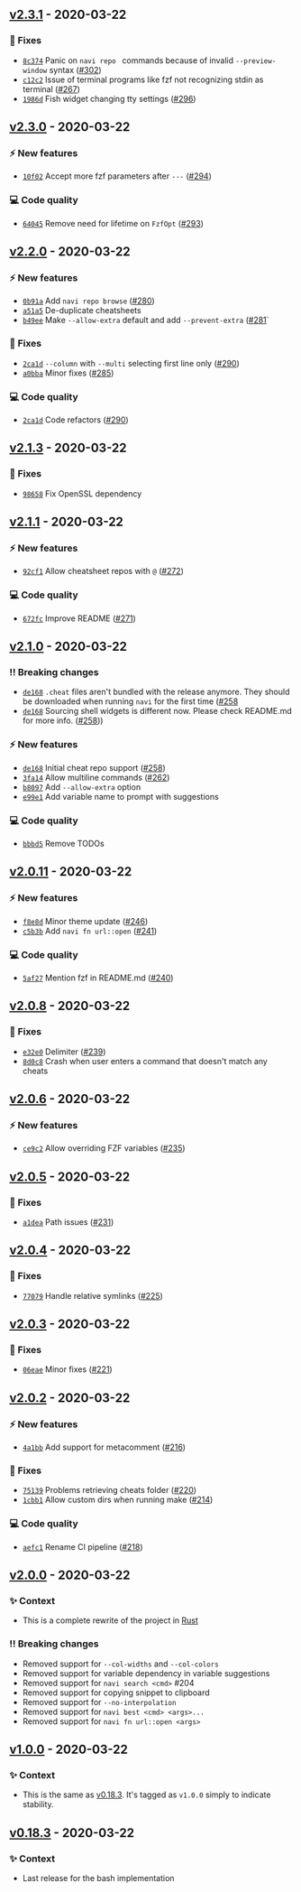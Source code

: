 ## [v2.3.1](https://github.com/denisidoro/navi/releases/tag/v2.3.1) - 2020-03-22

### :bug: Fixes
- [`8c374`](https://github.com/denisidoro/navi/commit/8c374) Panic on `navi repo ` commands because of invalid `--preview-window` syntax ([#302](https://github.com/denisidoro/navi/issues/302))
- [`c12c2`](https://github.com/denisidoro/navi/commit/c12c2) Issue of terminal programs like fzf not recognizing stdin as terminal ([#267](https://github.com/denisidoro/navi/issues/267))
- [`1986d`](https://github.com/denisidoro/navi/commit/1986d) Fish widget changing tty settings ([#296](https://github.com/denisidoro/navi/issues/296))


## [v2.3.0](https://github.com/denisidoro/navi/releases/tag/v2.3.0) - 2020-03-22

### :zap: New features
- [`10f02`](https://github.com/denisidoro/navi/commit/10f02) Accept more fzf parameters after `---` ([#294](https://github.com/denisidoro/navi/issues/294))

### :computer: Code quality
- [`64045`](https://github.com/denisidoro/navi/commit/64045) Remove need for lifetime on `FzfOpt` ([#293](https://github.com/denisidoro/navi/issues/293))


## [v2.2.0](https://github.com/denisidoro/navi/releases/tag/v2.2.0) - 2020-03-22

### :zap: New features
- [`0b91a`](https://github.com/denisidoro/navi/commit/0b91a) Add `navi repo browse` ([#280](https://github.com/denisidoro/navi/issues/280))
- [`a51a5`](https://github.com/denisidoro/navi/commit/a51a5) De-duplicate cheatsheets
- [`b49ee`](https://github.com/denisidoro/navi/commit/b49ee) Make `--allow-extra` default and add `--prevent-extra` ([#281](https://github.com/denisidoro/navi/issues/281)`

### :bug: Fixes
- [`2ca1d`](https://github.com/denisidoro/navi/commit/2ca1d) `--column` with `--multi` selecting first line only ([#290](https://github.com/denisidoro/navi/issues/290))
- [`a0bba`](https://github.com/denisidoro/navi/commit/a0bba) Minor fixes ([#285](https://github.com/denisidoro/navi/issues/285))

### :computer: Code quality
- [`2ca1d`](https://github.com/denisidoro/navi/commit/2ca1d) Code refactors ([#290](https://github.com/denisidoro/navi/issues/290))


## [v2.1.3](https://github.com/denisidoro/navi/releases/tag/v2.1.3) - 2020-03-22

### :bug: Fixes
- [`98658`](https://github.com/denisidoro/navi/commit/98658) Fix OpenSSL dependency


## [v2.1.1](https://github.com/denisidoro/navi/releases/tag/v2.1.1) - 2020-03-22

### :zap: New features
- [`92cf1`](https://github.com/denisidoro/navi/commit/92cf1) Allow cheatsheet repos with `@` ([#272](https://github.com/denisidoro/navi/issues/272))

### :computer: Code quality
- [`672fc`](https://github.com/denisidoro/navi/commit/672fc) Improve README ([#271](https://github.com/denisidoro/navi/issues/271))


## [v2.1.0](https://github.com/denisidoro/navi/releases/tag/v2.1.0) - 2020-03-22

### :bangbang: Breaking changes
- [`de168`](https://github.com/denisidoro/navi/commit/de168) `.cheat` files aren't bundled with the release anymore. They should be downloaded when running `navi` for the first time ([#258](https://github.com/denisidoro/navi/issues/258)
- [`de168`](https://github.com/denisidoro/navi/commit/de168) Sourcing shell widgets is different now. Please check README.md for more info. ([#258](https://github.com/denisidoro/navi/issues/258)))

### :zap: New features
- [`de168`](https://github.com/denisidoro/navi/commit/de168) Initial cheat repo support ([#258](https://github.com/denisidoro/navi/issues/258))
- [`3fa14`](https://github.com/denisidoro/navi/commit/3fa14) Allow multiline commands ([#262](https://github.com/denisidoro/navi/issues/262))
- [`b8097`](https://github.com/denisidoro/navi/commit/b8097) Add `--allow-extra` option
- [`e99e1`](https://github.com/denisidoro/navi/commit/e99e1) Add variable name to prompt with suggestions

### :computer: Code quality
- [`bbbd5`](https://github.com/denisidoro/navi/commit/bbbd5) Remove TODOs


## [v2.0.11](https://github.com/denisidoro/navi/releases/tag/v2.0.11) - 2020-03-22

### :zap: New features
- [`f8e8d`](https://github.com/denisidoro/navi/commit/f8e8d) Minor theme update ([#246](https://github.com/denisidoro/navi/issues/246))
- [`c5b3b`](https://github.com/denisidoro/navi/commit/c5b3b) Add `navi fn url::open` ([#241](https://github.com/denisidoro/navi/issues/241))

### :computer: Code quality
- [`5af27`](https://github.com/denisidoro/navi/commit/5af27) Mention fzf in README.md ([#240](https://github.com/denisidoro/navi/issues/240))


## [v2.0.8](https://github.com/denisidoro/navi/releases/tag/v2.0.8) - 2020-03-22

### :bug: Fixes
- [`e32e0`](https://github.com/denisidoro/navi/commit/e32e0) Delimiter ([#239](https://github.com/denisidoro/navi/issues/239))
- [`8d0c8`](https://github.com/denisidoro/navi/commit/8d0c8) Crash when user enters a command that doesn't match any cheats


## [v2.0.6](https://github.com/denisidoro/navi/releases/tag/v2.0.6) - 2020-03-22

### :zap: New features
- [`ce9c2`](https://github.com/denisidoro/navi/commit/ce9c2) Allow overriding FZF variables ([#235](https://github.com/denisidoro/navi/issues/235))


## [v2.0.5](https://github.com/denisidoro/navi/releases/tag/v2.0.5) - 2020-03-22

### :bug: Fixes
- [`a1dea`](https://github.com/denisidoro/navi/commit/a1dea) Path issues ([#231](https://github.com/denisidoro/navi/issues/231))


## [v2.0.4](https://github.com/denisidoro/navi/releases/tag/v2.0.4) - 2020-03-22

### :bug: Fixes
- [`77079`](https://github.com/denisidoro/navi/commit/77079) Handle relative symlinks ([#225](https://github.com/denisidoro/navi/issues/225))


## [v2.0.3](https://github.com/denisidoro/navi/releases/tag/v2.0.3) - 2020-03-22

### :bug: Fixes
- [`06eae`](https://github.com/denisidoro/navi/commit/06eae) Minor fixes ([#221](https://github.com/denisidoro/navi/issues/221))


## [v2.0.2](https://github.com/denisidoro/navi/releases/tag/v2.0.2) - 2020-03-22

### :zap: New features
- [`4a1bb`](https://github.com/denisidoro/navi/commit/4a1bb) Add support for metacomment ([#216](https://github.com/denisidoro/navi/issues/216))

### :bug: Fixes
- [`75139`](https://github.com/denisidoro/navi/commit/75139) Problems retrieving cheats folder ([#220](https://github.com/denisidoro/navi/issues/220))
- [`1cbb1`](https://github.com/denisidoro/navi/commit/1cbb1) Allow custom dirs when running make ([#214](https://github.com/denisidoro/navi/issues/214))

### :computer: Code quality
- [`aefc1`](https://github.com/denisidoro/navi/commit/aefc1) Rename CI pipeline ([#218](https://github.com/denisidoro/navi/issues/218))


## [v2.0.0](https://github.com/denisidoro/navi/releases/tag/v2.0.0) - 2020-03-22

### :sparkles: Context
- This is a complete rewrite of the project in [Rust](https://www.rust-lang.org)

### :bangbang: Breaking changes
- Removed support for `--col-widths` and `--col-colors`
- Removed support for  variable dependency in variable suggestions
- Removed support for `navi search <cmd>` #204
- Removed support for copying snippet to clipboard
- Removed support for `--no-interpolation`
- Removed support for `navi best <cmd> <args>...`
- Removed support for `navi fn url::open <args>`


## [v1.0.0](https://github.com/denisidoro/navi/releases/tag/v1.0.0) - 2020-03-22

### :sparkles: Context
- This is the same as [v0.18.3](https://github.com/denisidoro/navi/releases/tag/v0.18.3). It's tagged as `v1.0.0` simply to indicate stability. 


## [v0.18.3](https://github.com/denisidoro/navi/releases/tag/v0.18.3) - 2020-03-22

### :sparkles: Context
- Last release for the bash implementation
